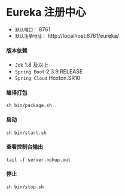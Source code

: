 # Eureka 注册中心

- `默认端口：` 8761
- `默认注册地址：` http://localhost:8761/eureka/


#### 版本依赖
- `Jdk` 1.8 及以上
- `Spring Boot` 2.3.9.RELEASE
- `Spring Cloud` Hoxton.SR10


#### 编译打包

```shell
sh bin/package.sh
```

#### 启动

```shell
sh bin/start.sh
```

#### 查看控制台输出

```shell
tail -f server.nohup.out
```

#### 停止

```shell
sh bin/stop.sh
```

